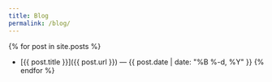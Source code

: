 ```yaml
---
title: Blog
permalink: /blog/
---
```

{% for post in site.posts %}
- [{{ post.title }}]({{ post.url }}) — {{ post.date | date: "%B %-d, %Y" }}
{% endfor %}
